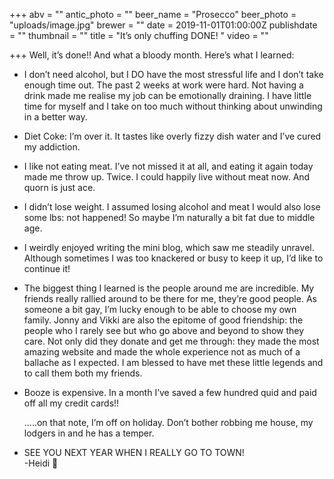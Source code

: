 +++
abv = ""
antic_photo = ""
beer_name = "Prosecco"
beer_photo = "uploads/image.jpg"
brewer = ""
date = 2019-11-01T01:00:00Z
publishdate = ""
thumbnail = ""
title = "It’s only chuffing DONE! "
video = ""

+++
Well, it’s done!! And what a bloody month. Here’s what I learned:

* I don’t need alcohol, but I DO have the most stressful life and I don’t take enough time out. The past 2 weeks at work were hard. Not having a drink made me realise my job can be emotionally draining. I have little time for myself and I take on too much without thinking about unwinding in a better way.
* Diet Coke: I’m over it. It tastes like overly fizzy dish water and I’ve cured my addiction.
* I like not eating meat. I’ve not missed it at all, and eating it again today made me throw up. Twice. I could happily live without meat now. And quorn is just ace.
* I didn’t lose weight. I assumed losing alcohol and meat I would also lose some lbs: not happened! So maybe I’m naturally a bit fat due to middle age.
* I weirdly enjoyed writing the mini blog, which saw me steadily unravel. Although sometimes I was too knackered or busy to keep it up, I’d like to continue it! 


* The biggest thing I learned is the people around me are incredible. My friends really rallied around to be there for me, they’re good people. As someone a bit gay, I’m lucky enough to be able to choose my own family. Jonny and Vikki are also the epitome of good friendship: the people who I rarely see but who go above and beyond  to show they care. Not only did they donate and get me through: they made the most amazing website and made the whole experience not as much of a ballache as I expected. I am blessed to have met these little legends and to call them both my friends.
* Booze is expensive. In a month I’ve saved a few hundred quid and paid off all my credit cards!!

  .....on that note, I’m off on holiday. Don’t bother robbing me house, my lodgers in and he has a temper.
* SEE YOU NEXT YEAR WHEN I REALLY GO TO TOWN!  
  \-Heidi 💙